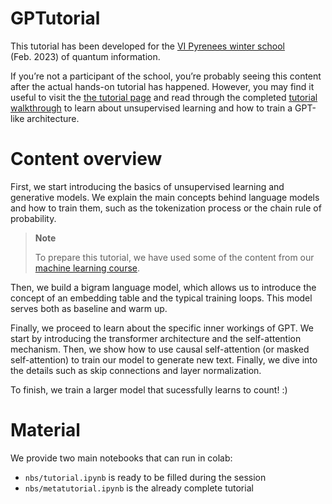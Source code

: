 GPTutorial
================

<!-- WARNING: THIS FILE WAS AUTOGENERATED! DO NOT EDIT! -->

This tutorial has been developed for the [VI Pyrenees winter
school](https://setcases6.wordpress.com/) (Feb. 2023) of quantum
information.

If you’re not a participant of the school, you’re probably seeing this
content after the actual hands-on tutorial has happened. However, you
may find it useful to visit the [the tutorial
page](https://borjarequena.github.io/GPTutorial/) and read through the
completed [tutorial
walkthrough](https://borjarequena.github.io/GPTutorial/metatutorial.html)
to learn about unsupervised learning and how to train a GPT-like
architecture.

# Content overview

First, we start introducing the basics of unsupervised learning and
generative models. We explain the main concepts behind language models
and how to train them, such as the tokenization process or the chain
rule of probability.

<div>

> **Note**
>
> To prepare this tutorial, we have used some of the content from our
> [machine learning
> course](https://borjarequena.github.io/Neural-Network-Course/).

</div>

Then, we build a bigram language model, which allows us to introduce the
concept of an embedding table and the typical training loops. This model
serves both as baseline and warm up.

Finally, we proceed to learn about the specific inner workings of GPT.
We start by introducing the transformer architecture and the
self-attention mechanism. Then, we show how to use causal self-attention
(or masked self-attention) to train our model to generate new text.
Finally, we dive into the details such as skip connections and layer
normalization.

To finish, we train a larger model that sucessfully learns to count! :)

# Material

We provide two main notebooks that can run in colab:

- `nbs/tutorial.ipynb` is ready to be filled during the session
- `nbs/metatutorial.ipynb` is the already complete tutorial
